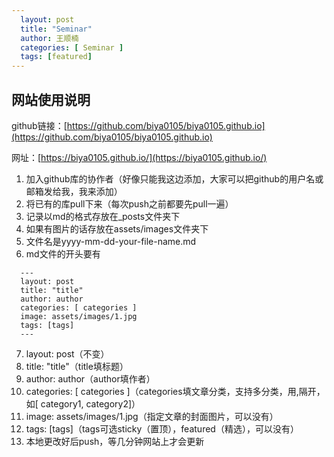 ```yaml
---
  layout: post
  title: "Seminar"
  author: 王顺楠
  categories: [ Seminar ]
  tags: [featured]
---
```


## 网站使用说明

github链接：[https://github.com/biya0105/biya0105.github.io](https://github.com/biya0105/biya0105.github.io)

网址：[https://biya0105.github.io/](https://biya0105.github.io/)

1. 加入github库的协作者（好像只能我这边添加，大家可以把github的用户名或邮箱发给我，我来添加）
2. 将已有的库pull下来（每次push之前都要先pull一遍）
3. 记录以md的格式存放在_posts文件夹下
4. 如果有图片的话存放在assets/images文件夹下
5. 文件名是yyyy-mm-dd-your-file-name.md
6. md文件的开头要有
 ```
   ---
   layout: post
   title: "title"
   author: author
   categories: [ categories ]
   image: assets/images/1.jpg
   tags: [tags]
   ---
 ```
7. layout: post（不变）
8. title:  "title"（title填标题）
9. author: author（author填作者）
10. categories: [ categories ]（categories填文章分类，支持多分类，用,隔开，如[ category1, category2]）
11. image: assets/images/1.jpg（指定文章的封面图片，可以没有）
12. tags: [tags]（tags可选sticky（置顶），featured（精选），可以没有）
13. 本地更改好后push，等几分钟网站上才会更新
